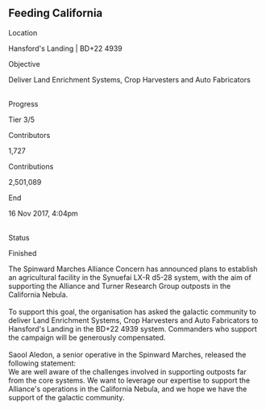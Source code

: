 ## Feeding California

Location

Hansford\'s Landing \| BD+22 4939

Objective

Deliver Land Enrichment Systems, Crop Harvesters and Auto Fabricators

\
Progress

Tier 3/5

Contributors

1,727

Contributions

2,501,089

End

16 Nov 2017, 4:04pm

\
Status

Finished

The Spinward Marches Alliance Concern has announced plans to establish
an agricultural facility in the Synuefai LX-R d5-28 system, with the aim
of supporting the Alliance and Turner Research Group outposts in the
California Nebula.\
\
To support this goal, the organisation has asked the galactic community
to deliver Land Enrichment Systems, Crop Harvesters and Auto Fabricators
to Hansford\'s Landing in the BD+22 4939 system. Commanders who support
the campaign will be generously compensated.\
\
Saool Aledon, a senior operative in the Spinward Marches, released the
following statement:\
We are well aware of the challenges involved in supporting outposts far
from the core systems. We want to leverage our expertise to support the
Alliance\'s operations in the California Nebula, and we hope we have the
support of the galactic community.

